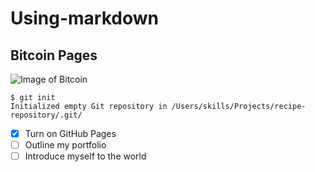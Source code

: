 # Using-markdown

## Bitcoin Pages

![Image of Bitcoin](https://images.barrons.com/im-808982?width=1280&size=1)

```
$ git init
Initialized empty Git repository in /Users/skills/Projects/recipe-repository/.git/
```
- [X] Turn on GitHub Pages
- [ ] Outline my portfolio
- [ ] Introduce myself to the world
